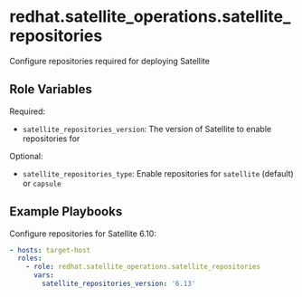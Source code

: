 redhat.satellite_operations.satellite_repositories
==================================================

Configure repositories required for deploying Satellite

Role Variables
--------------

Required:

- `satellite_repositories_version`: The version of Satellite to enable repositories for

Optional:

- `satellite_repositories_type`: Enable repositories for `satellite` (default) or `capsule`

Example Playbooks
-----------------

Configure repositories for Satellite 6.10:

```yaml
- hosts: target-host
  roles:
    - role: redhat.satellite_operations.satellite_repositories
      vars:
        satellite_repositories_version: '6.13'
```
